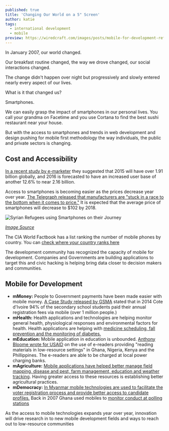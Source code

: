 ```yaml
---
published: true
title: 'Changing Our World on a 5" Screen'
author: katie
tags:
  - international development
  - mobile
preview: https://wiredcraft.com/images/posts/mobile-for-development-refugees.png
---
```


In January 2007, our world changed. 

Our breakfast routine changed, the way we drove changed, our social interactions changed. 

The change didn't happen over night but progressively and slowly entered nearly every aspect of our lives. 

What is it that changed us? 

Smartphones. 

We can easily grasp the impact of smartphones in our personal lives. You call your grandma on Facetime and you use Cortana to find the best sushi restaurant near your house. 

But with the access to smartphones and trends in web development and design pushing for mobile first methodology the way individuals,  the public and private sectors is changing. 

<!-- more -->

## Cost and Accessibility

[In a recent study by e-marketer](http://www.emarketer.com/Article/2-Billion-Consumers-Worldwide-Smartphones-by-2016/1011694) they suggested that 2015 will have over 1.91 billion globally, and 2016 is forecasted to have an increased user base of another 12.6% to near 2.16 billion. 

Access to smartphones is becoming easier as the prices decrease year over year. [The Telegraph released that manufacturers are "stuck in a race to the bottom when it comes to price."](http://www.telegraph.co.uk/technology/mobile-phones/11267209/Smartphone-makers-stuck-in-race-to-the-bottom-on-price.html) It is expected that the average price of smartphones will decrease to $102 by 2018. 

![Syrian Refugees using Smartphones on their Journey](https://wiredcraft.com/images/posts/mobile-for-development-refugees.png)

*[Image Source](http://www.independent.co.uk/voices/comment/surprised-that-syrian-refugees-have-smartphones-well-sorry-to-break-this-to-you-but-youre-an-idiot-10489719.html?utm_source=nextdraft)*

The CIA World Factbook has a list ranking the number of mobile phones by country. You can [check where your country ranks here](https://www.cia.gov/library/publications/the-world-factbook/rankorder/2151rank.html#sy)

The development community has recognized the capacity of mobile for development. Companies and Governments are building applications to target this and civic hacking is helping bring data closer to decision makers and communities. 

## Mobile for Development

- **mMoney:**  People to Government payments have been made easier with mobile money. [A Case Study released by GSMA](http://www.gsma.com/mobilefordevelopment/new-case-study-on-paying-school-fees-with-mobile-money-in-cote-divoire-a-public-private-partnership-to-achieve-greater-efficiency?utm_medium=social-media&utm_campaign=mm051015&utm_source=twitter&utm_source=twitter&utm_medium=social%2Bmedia&utm_campaign=GSMAm4d) stated that in 2014 Cote d'Ivoire 94% of the secondary school students paid their annual registration fees via mobile (over 1 million people.)  
- **mHealth:** Health applications and technologies are helping monitor general health, physiological responses and environmental factors for health. Health applications are helping with [medicine scheduling, fall prevention and the monitoring of diabetes.](https://obssr.od.nih.gov/scientific_areas/methodology/mhealth/)
- **mEducation:** Mobile application in education is unbounded. [Anthony Bloome wrote for USAID](https://www.usaid.gov/news-information/frontlines/youth-mobile-technology/mobile-technologies-helping-fast-forward-quality) on the use of e-readers providing "reading materials in low-resource settings" in Ghana, Nigeria, Kenya and the Phillippines. The e-readers are able to be charged at local power charging banks. 
- **mAgriculture:** [Mobile applications have helped better manage field mapping, disease and pest, farm management, education and weather tracking](http://blog.floatlearning.com/Portals/241955/docs/float%20mobile%20learning%20-%20the%20application%20of%20mobile%20computing%20to%20the%20business%20of%20farming.pdf). Having greater access to these resources is establishing better agricultural practices. 
- **mDemocracy:** [In Myanmar mobile technologies are used to facilitate the voter registration process and provide better access to candidate profiles.](https://wiredcraft.com/blog/myanmar-election-open-api/) Back in 2007 Ghana used mobiles to [monitor conduct at polling stations](http://csis.org/blog/texting-democracy-mobile-phones-and-elections-africa)

As the access to mobile technologies expands year over year, innovation will drive research in to new mobile development fields and ways to reach out to low-resource communities 
